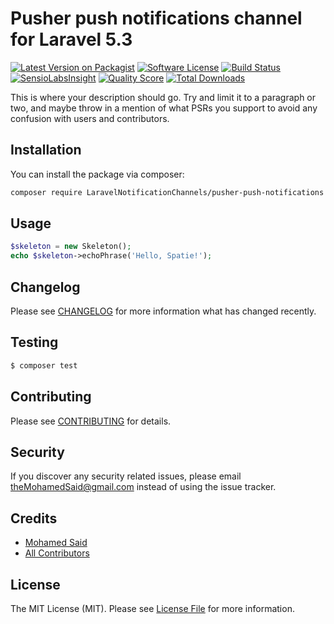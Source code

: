 # Pusher push notifications channel for Laravel 5.3

[![Latest Version on Packagist](https://img.shields.io/packagist/v/aravel-notification-channels/pusher-push-notifications.svg?style=flat-square)](https://packagist.org/packages/aravel-notification-channels/pusher-push-notifications)
[![Software License](https://img.shields.io/badge/license-MIT-brightgreen.svg?style=flat-square)](LICENSE.md)
[![Build Status](https://img.shields.io/travis/aravel-notification-channels/pusher-push-notifications/master.svg?style=flat-square)](https://travis-ci.org/aravel-notification-channels/pusher-push-notifications)
[![SensioLabsInsight](https://img.shields.io/sensiolabs/i/xxxxxxxxx.svg?style=flat-square)](https://insight.sensiolabs.com/projects/xxxxxxxxx)
[![Quality Score](https://img.shields.io/scrutinizer/g/aravel-notification-channels/pusher-push-notifications.svg?style=flat-square)](https://scrutinizer-ci.com/g/aravel-notification-channels/pusher-push-notifications)
[![Total Downloads](https://img.shields.io/packagist/dt/aravel-notification-channels/pusher-push-notifications.svg?style=flat-square)](https://packagist.org/packages/aravel-notification-channels/pusher-push-notifications)

This is where your description should go. Try and limit it to a paragraph or two, and maybe throw in a mention of what PSRs you support to avoid any confusion with users and contributors.

## Installation

You can install the package via composer:

``` bash
composer require LaravelNotificationChannels/pusher-push-notifications
```

## Usage

``` php
$skeleton = new Skeleton();
echo $skeleton->echoPhrase('Hello, Spatie!');
```

## Changelog

Please see [CHANGELOG](CHANGELOG.md) for more information what has changed recently.

## Testing

``` bash
$ composer test
```

## Contributing

Please see [CONTRIBUTING](CONTRIBUTING.md) for details.

## Security

If you discover any security related issues, please email theMohamedSaid@gmail.com instead of using the issue tracker.

## Credits

- [Mohamed Said](https://github.com/themsaid)
- [All Contributors](../../contributors)

## License

The MIT License (MIT). Please see [License File](LICENSE.md) for more information.

